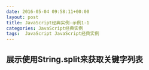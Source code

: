 ```yaml
---
date: 2016-05-04 09:58:11+00:00
layout: post
title: JavaScript经典实例-示例1-1
categories: JavaScript经典实例
tags:  JavaScript JavaScript经典实例
---
```


展示使用String.split来获取关键字列表
----------------

<html>
<head>
<title>Example 1-1</title>
<meta http-equiv="Content-Type" content="text/html;charset=utf-8">
<script type="text/javascript">
window.onload = function(){
    var keywordList = prompt("Ente Keywords, separated by commas","1,2,3");
	var arrayList = keywordList.split(",");
	var resultString = "";
	for (var i = 0; i < arrayList.length; i++){
        resultString += "keyword:" + arrayList[i] + "<br />";
	}
	var blk = document.getElementById("result");
	blk.innerHTML = resultString;
};
</script>
</head>
<body>
<div id="result">
</div>
</body>
</html>



